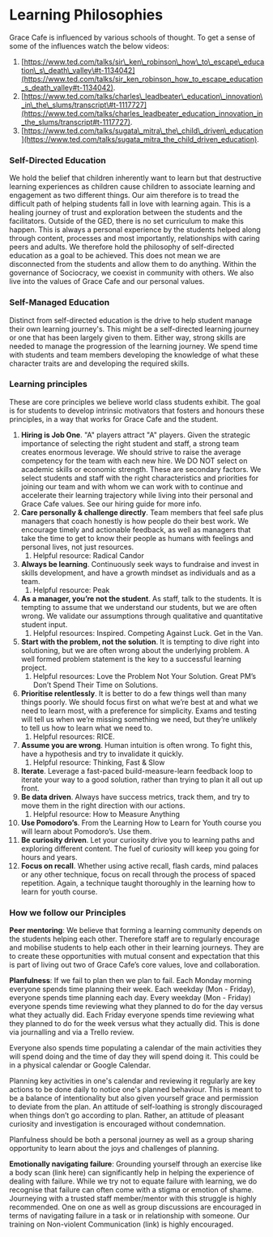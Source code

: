 # Learning Philosophies

Grace Cafe is influenced by various schools of thought. To get a sense of some of the influences watch the below videos:

1. [https://www.ted.com/talks/sir\_ken\_robinson\_how\_to\_escape\_education\_s\_death\_valley\#t-1134042](https://www.ted.com/talks/sir_ken_robinson_how_to_escape_education_s_death_valley#t-1134042).
2. [https://www.ted.com/talks/charles\_leadbeater\_education\_innovation\_in\_the\_slums/transcript\#t-1117727](https://www.ted.com/talks/charles_leadbeater_education_innovation_in_the_slums/transcript#t-1117727).
3. [https://www.ted.com/talks/sugata\_mitra\_the\_child\_driven\_education](https://www.ted.com/talks/sugata_mitra_the_child_driven_education).

### Self-Directed Education

We hold the belief that children inherently want to learn but that destructive learning experiences as children cause children to associate learning and engagement as two different things. Our aim therefore is to tread the difficult path of helping students fall in love with learning again. This is a healing journey of trust and exploration between the students and the facilitators. Outside of the GED, there is no set curriculum to make this happen. This is always a personal experience by the students helped along through content, processes and most importantly, relationships with caring peers and adults. We therefore hold the philosophy of self-directed education as a goal to be achieved. This does not mean we are disconnected from the students and allow them to do anything. Within the governance of Sociocracy, we coexist in community with others. We also live into the values of Grace Cafe and our personal values.  

### Self-Managed Education

Distinct from self-directed education is the drive to help student manage their own learning journey's. This might be a self-directed learning journey or one that has been largely given to them. Either way, strong skills are needed to manage the progression of the learning journey. We spend time with students and team members developing the knowledge of what these character traits are and developing the required skills.

### Learning principles 

These are core principles we believe world class students exhibit. The goal is for students to develop intrinsic motivators that fosters and honours these principles, in a way that works for Grace Cafe and the student.

1. **Hiring is Job One**. "A" players attract "A" players. Given the strategic importance of selecting the right student and staff, a strong team creates enormous leverage. We should strive to raise the average competency for the team with each new hire. We DO NOT select on academic skills or economic strength. These are secondary factors. We select students and staff with the right characteristics and priorities for joining our team and with whom we can work with to continue and accelerate their learning trajectory while living into their personal and Grace Cafe values. See our hiring guide for more info.
2. **Care personally & challenge directly**. Team members that feel safe plus managers that coach honestly is how people do their best work. We encourage timely and actionable feedback, as well as managers that take the time to get to know their people as humans with feelings and personal lives, not just resources.
   1. Helpful resource: Radical Candor
3. **Always be learning**. Continuously seek ways to fundraise and invest in skills development, and have a growth mindset as individuals and as a team.
   1. Helpful resource: Peak
4. **As a manager, you’re not the student**. As staff, talk to the students. It is tempting to assume that we understand our students, but we are often wrong. We validate our assumptions through qualitative and quantitative student input.
   1. Helpful resources: Inspired. Competing Against Luck. Get in the Van.
5. **Start with the problem, not the solution**. It is tempting to dive right into solutioning, but we are often wrong about the underlying problem. A well formed problem statement is the key to a successful learning project.
   1. Helpful resources: Love the Problem Not Your Solution. Great PM’s Don’t Spend Their Time on Solutions.
6. **Prioritise relentlessly**. It is better to do a few things well than many things poorly. We should focus first on what we’re best at and what we need to learn most, with a preference for simplicity. Exams and testing will tell us when we’re missing something we need, but they’re unlikely to tell us how to learn what we need to.
   1. Helpful resources: RICE.
7. **Assume you are wrong**. Human intuition is often wrong. To fight this, have a hypothesis and try to invalidate it quickly.
   1. Helpful resource: Thinking, Fast & Slow
8. **Iterate**. Leverage a fast-paced build-measure-learn feedback loop to iterate your way to a good solution, rather than trying to plan it all out up front.
9. **Be data driven**. Always have success metrics, track them, and try to move them in the right direction with our actions.
   1. Helpful resource: How to Measure Anything
10. **Use Pomodoro’s**. From the Learning How to Learn for Youth course you will learn about Pomodoro’s. Use them.
11. **Be curiosity driven**. Let your curiosity drive you to learning paths and exploring different content. The fuel of curiosity will keep you going for hours and years.
12. **Focus on recall**. Whether using active recall, flash cards, mind palaces or any other technique, focus on recall through the process of spaced repetition. Again, a technique taught thoroughly in the learning how to learn for youth course.

### How we follow our Principles

**Peer mentoring**: We believe that forming a learning community depends on the students helping each other. Therefore staff are to regularly encourage and mobilise students to help each other in their learning journeys. They are to create these opportunities with mutual consent and expectation that this is part of living out two of Grace Cafe’s core values, love and collaboration.

**Planfulness**: If we fail to plan then we plan to fail. Each Monday morning everyone spends time planning their week. Each weekday \(Mon - Friday\), everyone spends time planning each day. Every weekday \(Mon - Friday\) everyone spends time reviewing what they planned to do for the day versus what they actually did. Each Friday everyone spends time reviewing what they planned to do for the week versus what they actually did. This is done via journalling and via a Trello review.



Everyone also spends time populating a calendar of the main activities they will spend doing and the time of day they will spend doing it. This could be in a physical calendar or Google Calendar.

Planning key activities in one's calendar and reviewing it regularly are key actions to be done daily to notice one's planned behaviour. This is meant to be a balance of intentionality but also given yourself grace and permission to deviate from the plan. An attitude of self-loathing is strongly discouraged when things don’t go according to plan. Rather, an attitude of pleasant curiosity and investigation is encouraged without condemnation. 



Planfulness should be both a personal journey as well as a group sharing opportunity to learn about the joys and challenges of planning.



**Emotionally navigating failure**: Grounding yourself through an exercise like a body scan \(link here\) can significantly help in helping the experience of dealing with failure. While we try not to equate failure with learning, we do recognise that failure can often come with a stigma or emotion of shame. Journeying with a trusted staff member/mentor with this struggle is highly recommended. One on one as well as group discussions are encouraged in terms of navigating failure in a task or in relationship with someone. Our training on Non-violent Communication \(link\) is highly encouraged.


